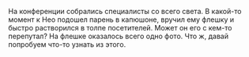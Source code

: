 На конференции собрались специалисты со всего света. В какой-то момент к Нео подошел парень в капюшоне, вручил ему флешку и быстро растворился в толпе посетителей. Может он его с кем-то перепутал? На флешке оказалось всего одно фото. Что ж, давай попробуем что-то узнать из этого.